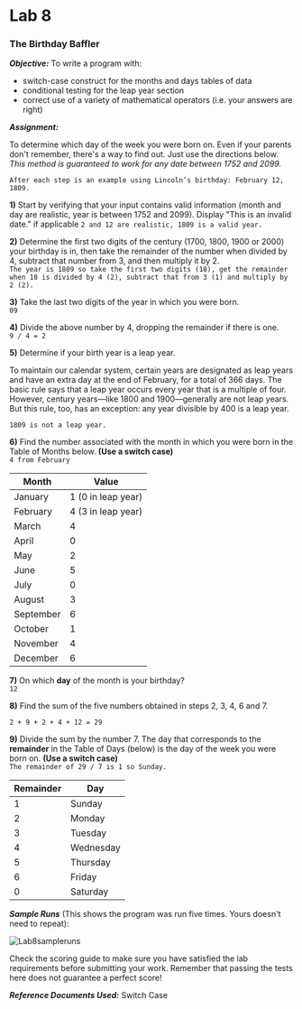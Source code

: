 # Lab 8
### The Birthday Baffler

**_Objective:_**
To write a program with:

+ switch-case construct for the months and days tables of data
+ conditional testing for the leap year section
+ correct use of a variety of mathematical operators (i.e. your answers are right)

**_Assignment:_**

To determine which day of the week you were born on.  Even if your parents don't remember, there's a way to find out.  Just use the directions below.  *_This method is guaranteed to work for any date between 1752 and 2099._*  

`After each step is an example using Lincoln’s birthday: February 12, 1809.`

**1)**    Start by verifying that your input contains valid information (month and day are realistic, year is between 1752 and 2099). Display "This is an invalid date." if applicable  `2 and 12 are realistic, 1809 is a valid year.`

**2)**    Determine the first two digits of the century (1700, 1800, 1900 or 2000) your birthday is in, then take the remainder of the number when divided by 4, subtract that number from 3, and then multiply it by 2.  
`The year is 1809 so take the first two digits (18), get the remainder when 18 is divided by 4 (2), subtract that from 3 (1) and multiply by 2 (2).`

**3)**    Take the last two digits of the year in which you were born.   
`09`

**4)**    Divide the above number by 4, dropping the remainder if there is one.  
`9 / 4 = 2`

**5)**    Determine if your birth year is a leap year. 

To maintain our calendar system, certain years are designated as leap years and have an extra day at the end of February, for a total of 366 days.  The basic rule says that a leap year occurs every year that is a multiple of four.  However, century years—like 1800 and 1900—generally are not leap years.  But this rule, too, has an exception: any year divisible by 400 is a leap year.

`1809 is not a leap year.`

**6)**    Find the number associated with the month in which you were born in the Table of Months below. **(Use a switch case)**  
`4 from February`

| Month | Value |
| --- | --- |
| January | 1 (0 in leap year) |
| February | 4 (3 in leap year) |
| March | 4 |
| April | 0 |
| May | 2 |
| June | 5 |
| July | 0 |
| August | 3 |
| September | 6 |
| October | 1 |
| November | 4 | 
| December | 6 |

**7)**    On which **day** of the month is your birthday?  
`12`

**8)**    Find the sum of the five numbers obtained in steps 2, 3, 4, 6 and 7. 

`2 + 9 + 2 + 4 + 12 = 29`

**9)**    Divide the sum by the number 7.  The day that corresponds to the **remainder** in the Table of Days (below) is the day of the week you were born on. **(Use a switch case)**  
`The remainder of 29 / 7 is 1 so Sunday.`

| Remainder | Day |
| --- | --- |
| 1 | Sunday |
| 2 | Monday |
| 3 | Tuesday |
| 4 | Wednesday |
| 5 | Thursday |
| 6 | Friday |
| 0 | Saturday |
 

**_Sample Runs_** (This shows the program was run five times. Yours doesn't need to repeat):	

![Lab8sampleruns](https://cdn.jsdelivr.net/gh/0x6a69616e/cpp-course-3720/projects/lab-8/Lab8sampleruns.png)

Check the scoring guide to make sure you have satisfied the lab requirements before submitting your work. Remember that passing the tests here does not guarantee a perfect score!


**_Reference Documents Used:_** Switch Case

